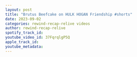 ```yaml
---
layout: post
title: "Brutus Beefcake on HULK HOGAN Friendship #shorts"
date: 2023-09-02
categories: rewind-recap-relive videos
author: rewind-recap-relive
spotify_track_id: 
youtube_video_id: 37FqrqlgP5Q
apple_track_id: 
youtube_metadata: 
---
```

